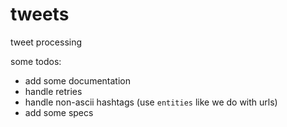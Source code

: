 # tweets
tweet processing

some todos:
- add some documentation
- handle retries
- handle non-ascii hashtags (use `entities` like we do with urls)
- add some specs
